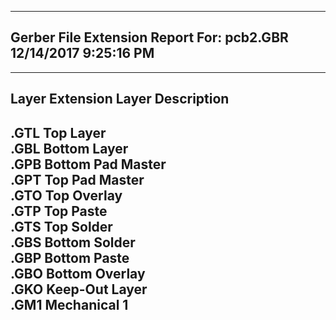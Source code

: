 ------------------------------------------------------------------------------------------
Gerber File Extension Report For: pcb2.GBR   12/14/2017  9:25:16 PM
------------------------------------------------------------------------------------------


------------------------------------------------------------------------------------------
Layer Extension     Layer Description                      
------------------------------------------------------------------------------------------
.GTL                Top Layer                               
.GBL                Bottom Layer                            
.GPB                Bottom Pad Master                       
.GPT                Top Pad Master                          
.GTO                Top Overlay                             
.GTP                Top Paste                               
.GTS                Top Solder                              
.GBS                Bottom Solder                           
.GBP                Bottom Paste                            
.GBO                Bottom Overlay                          
.GKO                Keep-Out Layer                          
.GM1                Mechanical 1                            
------------------------------------------------------------------------------------------
